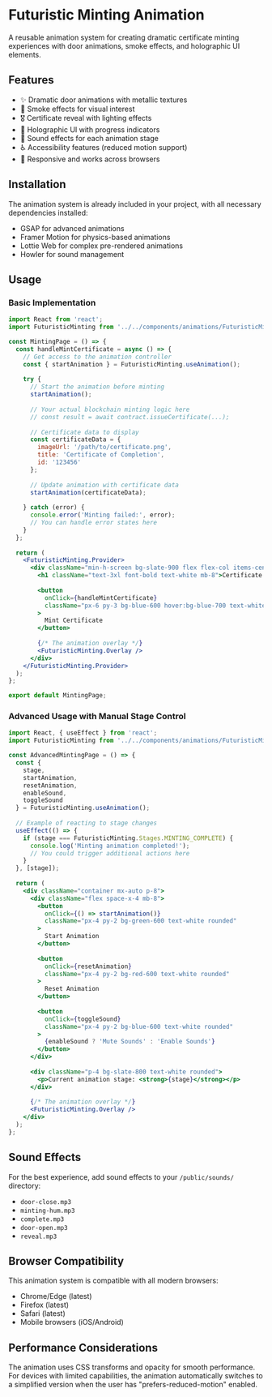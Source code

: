 # Futuristic Minting Animation

A reusable animation system for creating dramatic certificate minting experiences with door animations, smoke effects, and holographic UI elements.

## Features

- ✨ Dramatic door animations with metallic textures
- 💨 Smoke effects for visual interest
- 🎖️ Certificate reveal with lighting effects
- 🔮 Holographic UI with progress indicators
- 🎵 Sound effects for each animation stage
- ♿ Accessibility features (reduced motion support)
- 📱 Responsive and works across browsers

## Installation

The animation system is already included in your project, with all necessary dependencies installed:

- GSAP for advanced animations
- Framer Motion for physics-based animations
- Lottie Web for complex pre-rendered animations
- Howler for sound management

## Usage

### Basic Implementation

```jsx
import React from 'react';
import FuturisticMinting from '../../components/animations/FuturisticMinting';

const MintingPage = () => {
  const handleMintCertificate = async () => {
    // Get access to the animation controller
    const { startAnimation } = FuturisticMinting.useAnimation();
    
    try {
      // Start the animation before minting
      startAnimation();
      
      // Your actual blockchain minting logic here
      // const result = await contract.issueCertificate(...);
      
      // Certificate data to display
      const certificateData = {
        imageUrl: '/path/to/certificate.png',
        title: 'Certificate of Completion',
        id: '123456'
      };
      
      // Update animation with certificate data
      startAnimation(certificateData);
      
    } catch (error) {
      console.error('Minting failed:', error);
      // You can handle error states here
    }
  };
  
  return (
    <FuturisticMinting.Provider>
      <div className="min-h-screen bg-slate-900 flex flex-col items-center justify-center">
        <h1 className="text-3xl font-bold text-white mb-8">Certificate Minting</h1>
        
        <button 
          onClick={handleMintCertificate}
          className="px-6 py-3 bg-blue-600 hover:bg-blue-700 text-white font-bold rounded-lg"
        >
          Mint Certificate
        </button>
        
        {/* The animation overlay */}
        <FuturisticMinting.Overlay />
      </div>
    </FuturisticMinting.Provider>
  );
};

export default MintingPage;
```

### Advanced Usage with Manual Stage Control

```jsx
import React, { useEffect } from 'react';
import FuturisticMinting from '../../components/animations/FuturisticMinting';

const AdvancedMintingPage = () => {
  const { 
    stage, 
    startAnimation, 
    resetAnimation, 
    enableSound,
    toggleSound
  } = FuturisticMinting.useAnimation();
  
  // Example of reacting to stage changes
  useEffect(() => {
    if (stage === FuturisticMinting.Stages.MINTING_COMPLETE) {
      console.log('Minting animation completed!');
      // You could trigger additional actions here
    }
  }, [stage]);
  
  return (
    <div className="container mx-auto p-8">
      <div className="flex space-x-4 mb-8">
        <button 
          onClick={() => startAnimation()}
          className="px-4 py-2 bg-green-600 text-white rounded"
        >
          Start Animation
        </button>
        
        <button 
          onClick={resetAnimation}
          className="px-4 py-2 bg-red-600 text-white rounded"
        >
          Reset Animation
        </button>
        
        <button 
          onClick={toggleSound}
          className="px-4 py-2 bg-blue-600 text-white rounded"
        >
          {enableSound ? 'Mute Sounds' : 'Enable Sounds'}
        </button>
      </div>
      
      <div className="p-4 bg-slate-800 text-white rounded">
        <p>Current animation stage: <strong>{stage}</strong></p>
      </div>
      
      {/* The animation overlay */}
      <FuturisticMinting.Overlay />
    </div>
  );
};
```

## Sound Effects

For the best experience, add sound effects to your `/public/sounds/` directory:

- `door-close.mp3`
- `minting-hum.mp3`
- `complete.mp3`
- `door-open.mp3`
- `reveal.mp3`

## Browser Compatibility

This animation system is compatible with all modern browsers:
- Chrome/Edge (latest)
- Firefox (latest)
- Safari (latest)
- Mobile browsers (iOS/Android)

## Performance Considerations

The animation uses CSS transforms and opacity for smooth performance. For devices with limited capabilities, the animation automatically switches to a simplified version when the user has "prefers-reduced-motion" enabled. 